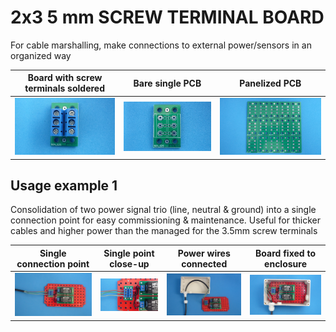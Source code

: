 
# 2x3 5 mm SCREW TERMINAL BOARD

For cable marshalling, make connections to external power/sensors in an organized way

Board with screw terminals soldered                                        |Bare single PCB|Panelized PCB|
---------------------------------------------------------------------------|---------------|-------------|
![](/b-screw-terminal-wire-connectors/b04/assets/img/solderedterminals.jpg)|![](/b-screw-terminal-wire-connectors/b04/assets/img/barepcb.jpg)|![](/b-screw-terminal-wire-connectors/b04/assets/img/panel.jpg)


## Usage example 1

Consolidation of two power signal trio (line, neutral & ground) into a single connection point for easy commissioning & maintenance. Useful for thicker cables and higher power than the managed for the 3.5mm screw terminals

Single connection point|Single point close-up|Power wires connected|Board fixed to enclosure|
-----------------------|---------------------|---------------------|------------------------|
![](/b-screw-terminal-wire-connectors/b04/assets/img/singlepoint.jpg)|![](/b-screw-terminal-wire-connectors/b04/assets/img/singlepointcloseup.jpg)|![](/b-screw-terminal-wire-connectors/b04/assets/img/wiresconnection.jpg)|![](/b-screw-terminal-wire-connectors/b04/assets/img/boardfixed.jpg)|

